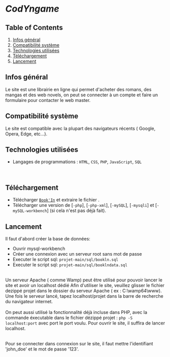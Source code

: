 # ***CodYngame***
## Table of Contents
1. [Infos général](#infos-général)
2. [Compatibilité système](#compatibilité-système)
3. [Technologies utilisées](#technologies-utilisées)
4. [Téléchargement](#téléchargement)
5. [Lancement](#lancement)

## Infos général

Le site est une librairie en ligne qui permet d'acheter des romans, des mangas et des web novels, on peut se connecter à un compte et faire un formulaire pour contacter le web master.
<br/> 

## Compatibilité système

Le site est compatible avec la plupart des navigateurs récents ( Google, Opera, Edge, etc...).
<br/>

## Technologies utilisées

* Langages de programmations : <code>HTML</code>, <code>CSS</code>, <code>PHP</code>, <code>JavaScript</code>, <code>SQL</code>
<br/>


## Téléchargement

* Télécharger [<code>Book'In</code>](https://github.com/xymunia/projet/archive/refs/heads/main.zip) et extraire le fichier .
* Télécharger une version de [<code>-php</code>], [<code>-php-xml</code>], [<code>-mySQL</code>], [<code>-mysqli</code>] et [<code>-mySQL-workbench</code>] (si cela n'est pas déjà fait).


## Lancement
Il faut d'abord créer la base de données: 
<ul>
<li> Ouvrir mysql-workbench</li>
<li> Créer une connexion avec un serveur root sans mot de passe</li>
<li> Executer le script sql: <code>projet-main/sql/bookln.sql</code></li>
<li> Executer le script sql: <code>projet-main/sql/booklndata.sql</code></li>

</ul>

<br/>
Un serveur Apache ( comme Wamp) peut être utilisé pour pouvoir lancer le site et avoir un localhost dédié
Afin d'utiliser le site, veuillez glisser le fichier dezippé projet dans le dossier du serveur Apache ( ex : C:\wamp64\www).
Une fois le serveur lancé, tapez localhost/projet dans la barre de recherche du navigateur internet.
<br/><br/>
On peut aussi utilisé la fonctionnalité déjà incluse dans PHP, avec la commande éxecutable dans le fichier dézippé projet : <code>php -S localhost:port</code> avec port le port voulu. Pour ouvrir le site, il suffira de lancer localhost.
<br/>
<br/>


Pour se connecter dans connexion sur le site, il faut mettre l'identifiant 'john_doe' et le mot de passe '123'. <br/>
